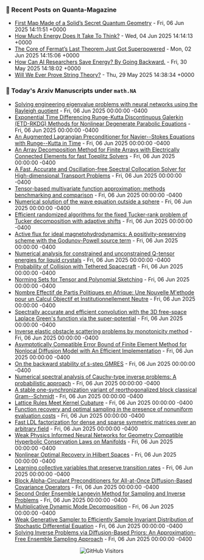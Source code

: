 ### 📝 Recent Posts on Quanta-Magazine
<!-- quanta starts -->
* <a href="https://www.quantamagazine.org/first-map-made-of-a-solids-secret-quantum-geometry-20250606/">First Map Made of a Solid’s Secret Quantum Geometry</a> - Fri, 06 Jun 2025 14:11:51 +0000
* <a href="https://www.quantamagazine.org/how-much-energy-does-it-take-to-think-20250604/">How Much Energy Does It Take To Think?</a> - Wed, 04 Jun 2025 14:14:13 +0000
* <a href="https://www.quantamagazine.org/the-core-of-fermats-last-theorem-just-got-superpowered-20250602/">The Core of Fermat’s Last Theorem Just Got Superpowered</a> - Mon, 02 Jun 2025 14:15:06 +0000
* <a href="https://www.quantamagazine.org/how-can-ai-researchers-save-energy-by-going-backward-20250530/">How Can AI Researchers Save Energy? By Going Backward.</a> - Fri, 30 May 2025 14:18:02 +0000
* <a href="https://www.quantamagazine.org/will-we-ever-prove-string-theory-20250529/">Will We Ever Prove String Theory?</a> - Thu, 29 May 2025 14:38:34 +0000
<!-- quanta ends -->


### 📝 Today's Arxiv Manuscripts under ``math.NA``
<!-- arxiv-math-na starts -->
* <a href="https://arxiv.org/abs/2506.04375">Solving engineering eigenvalue problems with neural networks using the Rayleigh quotient</a> - Fri, 06 Jun 2025 00:00:00 -0400
* <a href="https://arxiv.org/abs/2506.04416">Exponential Time Differencing Runge-Kutta Discontinuous Galerkin (ETD-RKDG) Methods for Nonlinear Degenerate Parabolic Equations</a> - Fri, 06 Jun 2025 00:00:00 -0400
* <a href="https://arxiv.org/abs/2506.04451">An Augmented Lagrangian Preconditioner for Navier--Stokes Equations with Runge--Kutta in Time</a> - Fri, 06 Jun 2025 00:00:00 -0400
* <a href="https://arxiv.org/abs/2506.04710">An Array Decomposition Method for Finite Arrays with Electrically Connected Elements for fast Toeplitz Solvers</a> - Fri, 06 Jun 2025 00:00:00 -0400
* <a href="https://arxiv.org/abs/2506.04732">A Fast, Accurate and Oscillation-free Spectral Collocation Solver for High-dimensional Transport Problems</a> - Fri, 06 Jun 2025 00:00:00 -0400
* <a href="https://arxiv.org/abs/2506.04791">Tensor-based multivariate function approximation: methods benchmarking and comparison</a> - Fri, 06 Jun 2025 00:00:00 -0400
* <a href="https://arxiv.org/abs/2506.04809">Numerical solution of the wave equation outside a sphere</a> - Fri, 06 Jun 2025 00:00:00 -0400
* <a href="https://arxiv.org/abs/2506.04840">Efficient randomized algorithms for the fixed Tucker-rank problem of Tucker decomposition with adaptive shifts</a> - Fri, 06 Jun 2025 00:00:00 -0400
* <a href="https://arxiv.org/abs/2506.04857">Active flux for ideal magnetohydrodynamics: A positivity-preserving scheme with the Godunov-Powell source term</a> - Fri, 06 Jun 2025 00:00:00 -0400
* <a href="https://arxiv.org/abs/2506.04880">Numerical analysis for constrained and unconstrained Q-tensor energies for liquid crystals</a> - Fri, 06 Jun 2025 00:00:00 -0400
* <a href="https://arxiv.org/abs/2506.04969">Probability of Collision with Tethered Spacecraft</a> - Fri, 06 Jun 2025 00:00:00 -0400
* <a href="https://arxiv.org/abs/2506.05174">Norming Sets for Tensor and Polynomial Sketching</a> - Fri, 06 Jun 2025 00:00:00 -0400
* <a href="https://arxiv.org/abs/2506.04279">Nombre Effectif de Partis Politiques en Afrique: Une Nouvelle M'ethode pour un Calcul Objectif et Institutionnellement Neutre</a> - Fri, 06 Jun 2025 00:00:00 -0400
* <a href="https://arxiv.org/abs/2506.04489">Spectrally accurate and efficient convolution with the 3D free-space Laplace Green's function via the super-potential</a> - Fri, 06 Jun 2025 00:00:00 -0400
* <a href="https://arxiv.org/abs/2506.04655">Inverse elastic obstacle scattering problems by monotonicity method</a> - Fri, 06 Jun 2025 00:00:00 -0400
* <a href="https://arxiv.org/abs/2408.16243">Asymptotically Compatible Error Bound of Finite Element Method for Nonlocal Diffusion Model with An Efficient Implementation</a> - Fri, 06 Jun 2025 00:00:00 -0400
* <a href="https://arxiv.org/abs/2409.03079">On the backward stability of s-step GMRES</a> - Fri, 06 Jun 2025 00:00:00 -0400
* <a href="https://arxiv.org/abs/2409.03686">Numerical spectral analysis of Cauchy-type inverse problems: A probabilistic approach</a> - Fri, 06 Jun 2025 00:00:00 -0400
* <a href="https://arxiv.org/abs/2411.07077">A stable one-synchronization variant of reorthogonalized block classical Gram--Schmidt</a> - Fri, 06 Jun 2025 00:00:00 -0400
* <a href="https://arxiv.org/abs/2501.09500">Lattice Rules Meet Kernel Cubature</a> - Fri, 06 Jun 2025 00:00:00 -0400
* <a href="https://arxiv.org/abs/2502.10613">Function recovery and optimal sampling in the presence of nonuniform evaluation costs</a> - Fri, 06 Jun 2025 00:00:00 -0400
* <a href="https://arxiv.org/abs/2504.20305">Fast LDL factorization for dense and sparse symmetric matrices over an arbitrary field</a> - Fri, 06 Jun 2025 00:00:00 -0400
* <a href="https://arxiv.org/abs/2505.19036">Weak Physics Informed Neural Networks for Geometry Compatible Hyperbolic Conservation Laws on Manifolds</a> - Fri, 06 Jun 2025 00:00:00 -0400
* <a href="https://arxiv.org/abs/2506.00704">Nonlinear Optimal Recovery in Hilbert Spaces</a> - Fri, 06 Jun 2025 00:00:00 -0400
* <a href="https://arxiv.org/abs/2506.01222">Learning collective variables that preserve transition rates</a> - Fri, 06 Jun 2025 00:00:00 -0400
* <a href="https://arxiv.org/abs/2506.03947">Block Alpha-Circulant Preconditioners for All-at-Once Diffusion-Based Covariance Operators</a> - Fri, 06 Jun 2025 00:00:00 -0400
* <a href="https://arxiv.org/abs/2208.04506">Second Order Ensemble Langevin Method for Sampling and Inverse Problems</a> - Fri, 06 Jun 2025 00:00:00 -0400
* <a href="https://arxiv.org/abs/2405.05334">Multiplicative Dynamic Mode Decomposition</a> - Fri, 06 Jun 2025 00:00:00 -0400
* <a href="https://arxiv.org/abs/2405.19256">Weak Generative Sampler to Efficiently Sample Invariant Distribution of Stochastic Differential Equation</a> - Fri, 06 Jun 2025 00:00:00 -0400
* <a href="https://arxiv.org/abs/2506.03979">Solving Inverse Problems via Diffusion-Based Priors: An Approximation-Free Ensemble Sampling Approach</a> - Fri, 06 Jun 2025 00:00:00 -0400
<!-- arxiv-math-na ends -->

<div align="center">
  
![GitHub Visitors](https://api.visitorbadge.io/api/visitors?path=https%3A%2F%2Fgithub.com%2Flowrank&label=profile%20views&labelColor=%231e1e2e&countColor=%23cba6f7)



</div>
